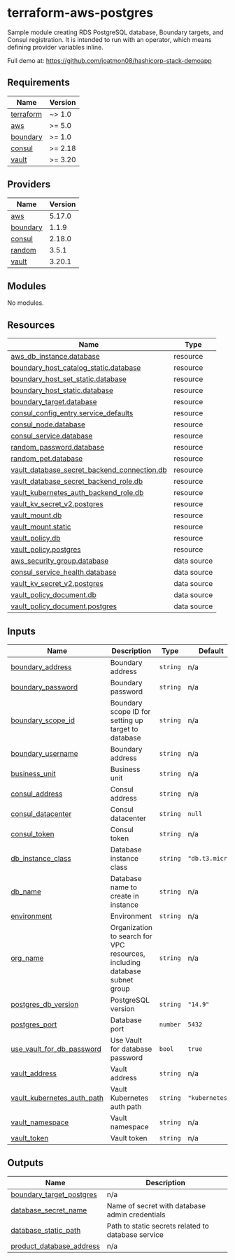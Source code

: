 # terraform-aws-postgres

Sample module creating RDS PostgreSQL database, Boundary targets, and Consul registration.
It is intended to run with an operator, which means defining provider variables inline.

Full demo at: https://github.com/joatmon08/hashicorp-stack-demoapp

## Requirements

| Name | Version |
|------|---------|
| <a name="requirement_terraform"></a> [terraform](#requirement\_terraform) | ~> 1.0 |
| <a name="requirement_aws"></a> [aws](#requirement\_aws) | >= 5.0 |
| <a name="requirement_boundary"></a> [boundary](#requirement\_boundary) | >= 1.0 |
| <a name="requirement_consul"></a> [consul](#requirement\_consul) | >= 2.18 |
| <a name="requirement_vault"></a> [vault](#requirement\_vault) | >= 3.20 |

## Providers

| Name | Version |
|------|---------|
| <a name="provider_aws"></a> [aws](#provider\_aws) | 5.17.0 |
| <a name="provider_boundary"></a> [boundary](#provider\_boundary) | 1.1.9 |
| <a name="provider_consul"></a> [consul](#provider\_consul) | 2.18.0 |
| <a name="provider_random"></a> [random](#provider\_random) | 3.5.1 |
| <a name="provider_vault"></a> [vault](#provider\_vault) | 3.20.1 |

## Modules

No modules.

## Resources

| Name | Type |
|------|------|
| [aws_db_instance.database](https://registry.terraform.io/providers/hashicorp/aws/latest/docs/resources/db_instance) | resource |
| [boundary_host_catalog_static.database](https://registry.terraform.io/providers/hashicorp/boundary/latest/docs/resources/host_catalog_static) | resource |
| [boundary_host_set_static.database](https://registry.terraform.io/providers/hashicorp/boundary/latest/docs/resources/host_set_static) | resource |
| [boundary_host_static.database](https://registry.terraform.io/providers/hashicorp/boundary/latest/docs/resources/host_static) | resource |
| [boundary_target.database](https://registry.terraform.io/providers/hashicorp/boundary/latest/docs/resources/target) | resource |
| [consul_config_entry.service_defaults](https://registry.terraform.io/providers/hashicorp/consul/latest/docs/resources/config_entry) | resource |
| [consul_node.database](https://registry.terraform.io/providers/hashicorp/consul/latest/docs/resources/node) | resource |
| [consul_service.database](https://registry.terraform.io/providers/hashicorp/consul/latest/docs/resources/service) | resource |
| [random_password.database](https://registry.terraform.io/providers/hashicorp/random/latest/docs/resources/password) | resource |
| [random_pet.database](https://registry.terraform.io/providers/hashicorp/random/latest/docs/resources/pet) | resource |
| [vault_database_secret_backend_connection.db](https://registry.terraform.io/providers/hashicorp/vault/latest/docs/resources/database_secret_backend_connection) | resource |
| [vault_database_secret_backend_role.db](https://registry.terraform.io/providers/hashicorp/vault/latest/docs/resources/database_secret_backend_role) | resource |
| [vault_kubernetes_auth_backend_role.db](https://registry.terraform.io/providers/hashicorp/vault/latest/docs/resources/kubernetes_auth_backend_role) | resource |
| [vault_kv_secret_v2.postgres](https://registry.terraform.io/providers/hashicorp/vault/latest/docs/resources/kv_secret_v2) | resource |
| [vault_mount.db](https://registry.terraform.io/providers/hashicorp/vault/latest/docs/resources/mount) | resource |
| [vault_mount.static](https://registry.terraform.io/providers/hashicorp/vault/latest/docs/resources/mount) | resource |
| [vault_policy.db](https://registry.terraform.io/providers/hashicorp/vault/latest/docs/resources/policy) | resource |
| [vault_policy.postgres](https://registry.terraform.io/providers/hashicorp/vault/latest/docs/resources/policy) | resource |
| [aws_security_group.database](https://registry.terraform.io/providers/hashicorp/aws/latest/docs/data-sources/security_group) | data source |
| [consul_service_health.database](https://registry.terraform.io/providers/hashicorp/consul/latest/docs/data-sources/service_health) | data source |
| [vault_kv_secret_v2.postgres](https://registry.terraform.io/providers/hashicorp/vault/latest/docs/data-sources/kv_secret_v2) | data source |
| [vault_policy_document.db](https://registry.terraform.io/providers/hashicorp/vault/latest/docs/data-sources/policy_document) | data source |
| [vault_policy_document.postgres](https://registry.terraform.io/providers/hashicorp/vault/latest/docs/data-sources/policy_document) | data source |

## Inputs

| Name | Description | Type | Default | Required |
|------|-------------|------|---------|:--------:|
| <a name="input_boundary_address"></a> [boundary\_address](#input\_boundary\_address) | Boundary address | `string` | n/a | yes |
| <a name="input_boundary_password"></a> [boundary\_password](#input\_boundary\_password) | Boundary password | `string` | n/a | yes |
| <a name="input_boundary_scope_id"></a> [boundary\_scope\_id](#input\_boundary\_scope\_id) | Boundary scope ID for setting up target to database | `string` | n/a | yes |
| <a name="input_boundary_username"></a> [boundary\_username](#input\_boundary\_username) | Boundary address | `string` | n/a | yes |
| <a name="input_business_unit"></a> [business\_unit](#input\_business\_unit) | Business unit | `string` | n/a | yes |
| <a name="input_consul_address"></a> [consul\_address](#input\_consul\_address) | Consul address | `string` | n/a | yes |
| <a name="input_consul_datacenter"></a> [consul\_datacenter](#input\_consul\_datacenter) | Consul datacenter | `string` | `null` | no |
| <a name="input_consul_token"></a> [consul\_token](#input\_consul\_token) | Consul token | `string` | n/a | yes |
| <a name="input_db_instance_class"></a> [db\_instance\_class](#input\_db\_instance\_class) | Database instance class | `string` | `"db.t3.micro"` | no |
| <a name="input_db_name"></a> [db\_name](#input\_db\_name) | Database name to create in instance | `string` | n/a | yes |
| <a name="input_environment"></a> [environment](#input\_environment) | Environment | `string` | n/a | yes |
| <a name="input_org_name"></a> [org\_name](#input\_org\_name) | Organization to search for VPC resources, including database subnet group | `string` | n/a | yes |
| <a name="input_postgres_db_version"></a> [postgres\_db\_version](#input\_postgres\_db\_version) | PostgreSQL version | `string` | `"14.9"` | no |
| <a name="input_postgres_port"></a> [postgres\_port](#input\_postgres\_port) | Database port | `number` | `5432` | no |
| <a name="input_use_vault_for_db_password"></a> [use\_vault\_for\_db\_password](#input\_use\_vault\_for\_db\_password) | Use Vault for database password | `bool` | `true` | no |
| <a name="input_vault_address"></a> [vault\_address](#input\_vault\_address) | Vault address | `string` | n/a | yes |
| <a name="input_vault_kubernetes_auth_path"></a> [vault\_kubernetes\_auth\_path](#input\_vault\_kubernetes\_auth\_path) | Vault Kubernetes auth path | `string` | `"kubernetes"` | no |
| <a name="input_vault_namespace"></a> [vault\_namespace](#input\_vault\_namespace) | Vault namespace | `string` | n/a | yes |
| <a name="input_vault_token"></a> [vault\_token](#input\_vault\_token) | Vault token | `string` | n/a | yes |

## Outputs

| Name | Description |
|------|-------------|
| <a name="output_boundary_target_postgres"></a> [boundary\_target\_postgres](#output\_boundary\_target\_postgres) | n/a |
| <a name="output_database_secret_name"></a> [database\_secret\_name](#output\_database\_secret\_name) | Name of secret with database admin credentials |
| <a name="output_database_static_path"></a> [database\_static\_path](#output\_database\_static\_path) | Path to static secrets related to database service |
| <a name="output_product_database_address"></a> [product\_database\_address](#output\_product\_database\_address) | n/a |
